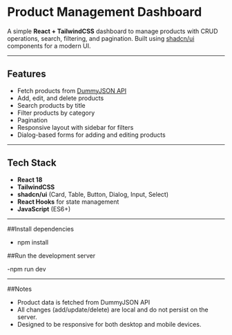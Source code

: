 # Product Management Dashboard

A simple **React + TailwindCSS** dashboard to manage products with CRUD operations, search, filtering, and pagination. Built using [shadcn/ui](https://ui.shadcn.com/) components for a modern UI.

---

## Features

- Fetch products from [DummyJSON API](https://dummyjson.com/docs/products)
- Add, edit, and delete products
- Search products by title
- Filter products by category
- Pagination
- Responsive layout with sidebar for filters
- Dialog-based forms for adding and editing products

---

## Tech Stack

- **React 18**
- **TailwindCSS**
- **shadcn/ui** (Card, Table, Button, Dialog, Input, Select)
- **React Hooks** for state management
- **JavaScript** (ES6+)

---


##Install dependencies

- npm install

##Run the development server

-npm run dev

---

##Notes

- Product data is fetched from DummyJSON API
- All changes (add/update/delete) are local and do not persist on the server.
- Designed to be responsive for both desktop and mobile devices.

